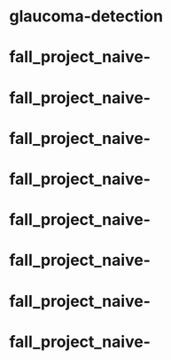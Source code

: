 # glaucoma-detection
# fall_project_naive-
# fall_project_naive-
# fall_project_naive-
# fall_project_naive-
# fall_project_naive-
# fall_project_naive-
# fall_project_naive-
# fall_project_naive-
